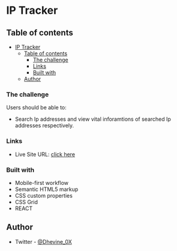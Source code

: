 # IP Tracker

## Table of contents

- [IP Tracker](#ip-tracker)
  - [Table of contents](#table-of-contents)
    - [The challenge](#the-challenge)
    - [Links](#links)
    - [Built with](#built-with)
  - [Author](#author)

### The challenge

Users should be able to:

- Search Ip addresses and view vital inforamtions of searched Ip addresses respectively.

### Links

- Live Site URL: [click here](https://daalu-ip-tracker.netlify.app/)

### Built with

- Mobile-first workflow
- Semantic HTML5 markup
- CSS custom properties
- CSS Grid
- REACT

## Author

- Twitter - [@Dhevine_0X](https://www.twitter.com/Dhevine_0X)
